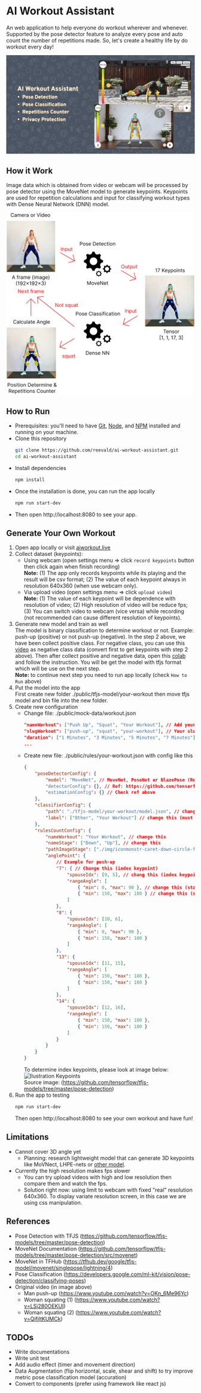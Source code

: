 # AI Workout Assistant
An web application to help everyone do workout wherever and whenever. Supported by the pose detector feature to analyze every pose and auto count the number of repetitions made. So, let's create a healthy life by do workout every day!

![AI Workout Assistant Thumbnail](./public/img/social-media-thumbnail.png)

## How it Work
Image data which is obtained from video or webcam will be processed by pose detector using the MoveNet model to generate keypoints. Keypoints are used for repetition calculations and input for classifying workout types with Dense Neural Network (DNN) model.

![How AI Workout Work](./public/img/how-it-work-ai-workout.png)

## How to Run
- Prerequisites: you'll need to have [Git](https://git-scm.com/), [Node](https://nodejs.org/), and [NPM](https://www.npmjs.com/package/npm) installed and running on your machine.
- Clone this repository  
    ```Bash
    git clone https://github.com/reevald/ai-workout-assistant.git
    cd ai-workout-assistant
    ```
- Install dependencies
    ```Bash
    npm install
    ```
- Once the installation is done, you can run the app locally
    ```Bash
    npm run start-dev
    ```
- Then open http://localhost:8080 to see your app.

## Generate Your Own Workout
1) Open app locally or visit [aiworkout.live](https://aiworkout.live/)
2) Collect dataset (keypoints):  
    - Using webcam (open settings menu => click `record keypoints` button then click again when finish recording)  
    **Note:** (1) The app only records keypoints while its playing and the result will be csv format; (2) The value of each keypoint always in resolution 640x360 (when use webcam only).
    - Via upload video (open settings menu => click `upload video`)  
    **Note:** (1) The value of each keypoint will be dependence with resolution of video; (2) High resolution of video will be reduce fps; (3) You can switch video to webcam (vice versa) while recording (not recommended can cause different resolution of keypoints).
3) Generate new model and train as well  
    The model is binary classification to determine workout or not. Example: push-up (positive) or not push-up (negative). In the step 2 above, we have been collect positive class. For negative class, you can use this [video](https://www.youtube.com/watch?v=jJCd3sOuO2M) as negative class data (convert first to get keypoints with step 2 above). Then after collect positive and negative data, open this [colab](https://colab.research.google.com/drive/1t1t0H6xKit5uup7hFLOqGxD9cbPVcMxv?usp=sharing) and follow the instruction. You will be get the model with tfjs format which will be use on the next step.  
    **Note:** to continue next step you need to run app locally (check `How to Run` above)
4) Put the model into the app  
    First create new folder ./public/tfjs-model/your-workout then move tfjs model and bin file into the new folder.
5) Create new configuration
    - Change file: ./public/mock-data/workout.json  
        ```Json
        "nameWorkout": ["Push Up", "Squat", "Your Workout"], // Add your new workout name here
        "slugWorkout": ["push-up", "squat", "your-workout"], // Your slug must match with model folder name
        "duration": ["1 Minutes", "3 Minutes", "5 Minutes", "7 Minutes"], // You can change this
        ...
        ```
    - Create new file: ./public/rules/your-workout.json with config like this
        ```Json
        {
            "poseDetectorConfig": {
                "model": "MoveNet", // MoveNet, PoseNet or BlazePose (Ref: https://github.com/tensorflow/tfjs-models/tree/master/pose-detection)
                "detectorConfig": {}, // Ref: https://github.com/tensorflow/tfjs-models/tree/master/pose-detection/src/movenet
                "estimationConfig": {} // Check ref above
            },
            "classifierConfig": {
                "path": "./tfjs-model/your-workout/model.json", // change this
                "label": ["Other", "Your Workout"] // change this (must ordered by alphabet)
            },
            "rulesCountConfig": {
                "nameWorkout": "Your Workout", // change this
                "nameStage": ["Down", "Up"], // change this
                "pathImageStage": ["./img/iconmonstr-caret-down-circle-filled-64.png", "./img/iconmonstr-caret-up-circle-filled-64.png"], // change this (put file first into ./public/img folder)
                "anglePoint": {
                    // Example for push-up
                    "7": { // Change this (index keypoint)
                        "spouseIdx": [9, 5], // chang this (index keypoint)
                        "rangeAngle": [
                            { "min": 0, "max": 90 }, // change this (stage 1)
                            { "min": 150, "max": 180 } // change this (stage 2)
                        ]
                    },
                    "8": {
                        "spouseIdx": [10, 6],
                        "rangeAngle": [
                            { "min": 0, "max": 90 },
                            { "min": 150, "max": 180 }
                        ]
                    },
                    "13": {
                        "spouseIdx": [11, 15],
                        "rangeAngle": [
                            { "min": 150, "max": 180 },
                            { "min": 150, "max": 180 }
                        ]
                    },
                    "14": {
                        "spouseIdx": [12, 16],
                        "rangeAngle": [
                            { "min": 150, "max": 180 },
                            { "min": 150, "max": 180 }
                        ]
                    }
                }
            }
        }
        ```
        To determine index keypoints, please look at image below:
        ![Ilustration Keypoints](https://camo.githubusercontent.com/b8a385301ca6b034d5f4807505e528b4512a0aa78507dec9ebafcc829b9556be/68747470733a2f2f73746f726167652e676f6f676c65617069732e636f6d2f6d6f76656e65742f636f636f2d6b6579706f696e74732d3530302e706e67)  
        Source image: (https://github.com/tensorflow/tfjs-models/tree/master/pose-detection)
6) Run the app to testing
    ```Bash
    npm run start-dev
    ```
    Then open http://localhost:8080 to see your own workout and have fun!

## Limitations
- Cannot cover 3D angle yet
    - Planning: research lightweight model that can generate 3D keypoints like MoVNect, LHPE-nets or [other model](https://paperswithcode.com/task/3d-human-pose-estimation).
- Currently the high resolution makes fps slower
    - You can try upload videos with high and low resolution then compare them and watch the fps.
    - Solution right now: using limit to webcam with fixed "real" resolution 640x360. To display variate resolution screen, in this case we are using css manipulation.

## References
- Pose Detection with TFJS (https://github.com/tensorflow/tfjs-models/tree/master/pose-detection)
- MoveNet Documentation (https://github.com/tensorflow/tfjs-models/tree/master/pose-detection/src/movenet)
- MoveNet in TFHub (https://tfhub.dev/google/tfjs-model/movenet/singlepose/lightning/4)
- Pose Classification (https://developers.google.com/ml-kit/vision/pose-detection/classifying-poses)
- Original video (in image above)
    -   Man push-up (https://www.youtube.com/watch?v=OKn_6Me96Yc)
    -   Woman squating (1) (https://www.youtube.com/watch?v=LSj280OEKUI)
    -   Woman squating (2) (https://www.youtube.com/watch?v=QifjltKUMCk)

## TODOs
- Write documentations
- Write unit test
- Add audio effect (timer and movement direction)
- Data Augmentation (flip horizontal, scale, shear and shift) to try improve metric pose classification model (accuration)
- Convert to components (prefer using framework like react js)